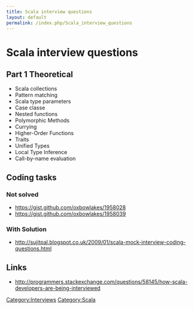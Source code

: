 ```yaml
---
title: Scala interview questions
layout: default
permalink: /index.php/Scala_interview_questions
---
```


# Scala interview questions

## Part 1 Theoretical
- Scala collections
- Pattern matching
- Scala type parameters
- Case classe
- Nested functions
- Polymorphic Methods
- Currying
- Higher-Order Functions
- Traits
- Unified Types
- Local Type Inference
- Call-by-name evaluation

## Coding tasks
### Not solved
- https://gist.github.com/oxbowlakes/1958028
- https://gist.github.com/oxbowlakes/1958039

### With Solution
- http://sujitpal.blogspot.co.uk/2009/01/scala-mock-interview-coding-questions.html

## Links
- http://programmers.stackexchange.com/questions/58145/how-scala-developers-are-being-interviewed


[Category:Interviews](Category_Interviews)
[Category:Scala](Category_Scala)